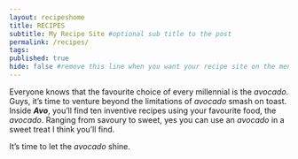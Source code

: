 ```yaml
---
layout: recipeshome
title: RECIPES
subtitle: My Recipe Site #optional sub title to the post
permalink: /recipes/
tags:
published: true
hide: false #remove this line when you want your recipe site on the menu
---
```


Everyone knows that the favourite choice of every millennial is the _avocado_.
Guys, it’s time to venture beyond the limitations of _avocado_ smash on toast. Inside _**Avo**_, you’ll find ten inventive recipes using your favourite food, the _avocado_. Ranging from savoury to sweet, yes you can use an _avocado_ in a sweet treat I think you’ll find.

It’s time to let the _avocado_ shine.
